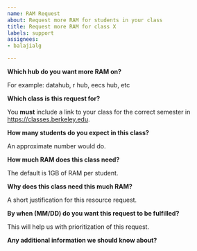 ```yaml
---
name: RAM Request 
about: Request more RAM for students in your class
title: Request more RAM for class X
labels: support
assignees: 
- balajialg

---
```


**Which hub do you want more RAM on?**

For example: datahub, r hub, eecs hub, etc

**Which class is this request for?**

You **must** include a link to your class for the correct semester in https://classes.berkeley.edu. 

**How many students do you expect in this class?**

An approximate number would do.

**How much RAM does this class need?**

The default is 1GB of RAM per student.

**Why does this class need this much RAM?**

A short justification for this resource request.

**By when (MM/DD) do you want this request to be fulfilled?**

This will help us with prioritization of this request.

**Any additional information we should know about?**

